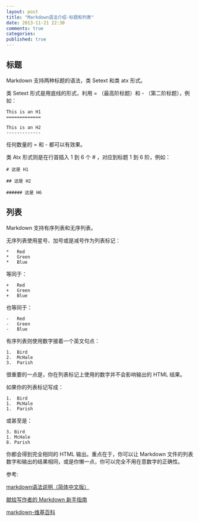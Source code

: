 ```yaml
---
layout: post
title: "Markdown语法介绍-标题和列表"
date: 2013-11-21 22:30
comments: true
categories: 
published: true
---
```

## 标题

Markdown 支持两种标题的语法，类 Setext 和类 atx 形式。

类 Setext 形式是用底线的形式，利用 = （最高阶标题）和 - （第二阶标题），例如：

    This is an H1
    =============

    This is an H2
    -------------
任何数量的 = 和 - 都可以有效果。

类 Atx 形式则是在行首插入 1 到 6 个 # ，对应到标题 1 到 6 阶，例如：

    # 这是 H1

    ## 这是 H2

    ###### 这是 H6 

<!-- more -->

## 列表

Markdown 支持有序列表和无序列表。

无序列表使用星号、加号或是减号作为列表标记：

    *   Red
    *   Green
    *   Blue
等同于：

    +   Red
    +   Green
    +   Blue
也等同于：

    -   Red
    -   Green
    -   Blue
有序列表则使用数字接着一个英文句点：

    1.  Bird
    2.  McHale
    3.  Parish
很重要的一点是，你在列表标记上使用的数字并不会影响输出的 HTML 结果。

如果你的列表标记写成：

    1.  Bird
    1.  McHale
    1.  Parish
或甚至是：

    3. Bird
    1. McHale
    8. Parish

你都会得到完全相同的 HTML 输出。重点在于，你可以让 Markdown 文件的列表数字和输出的结果相同，或是你懒一点，你可以完全不用在意数字的正确性。

参考: 

[markdown语法说明（简体中文版）](http://wowubuntu.com/markdown/)

[献给写作者的 Markdown 新手指南](http://jianshu.io/p/q81RER)

[markdown-维基百科](http://zh.wikipedia.org/wiki/Markdown)

